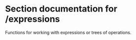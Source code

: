 <!-- NOTE! This file is autogenerated from files under stack/maximasrc do not edit here. -->
# Section documentation for /expressions

Functions for working with expressions or trees of operations.

